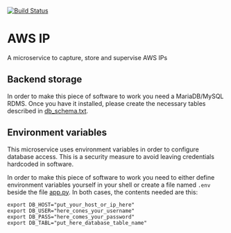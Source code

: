 [![Build Status](https://travis-ci.org/ea1het/aws-ip.svg?branch=master)](https://travis-ci.org/ea1het/aws-ip)

# AWS IP
A microservice to capture, store and supervise AWS IPs 

## Backend storage
In order to make this piece of software to work you need a MariaDB/MySQL RDMS. Once you have it installed, please create the necessary tables described in [db_schema.txt](db_schema.txt). 

## Environment variables
This microservice uses environment variables in order to configure database access. This is a security measure to avoid leaving credentials hardcoded in software. 

In order to make this piece of software to work you need to either define environment variables yourself in your shell or create a file named `.env` beside the file [app.py](app.py). In both cases, the contents needed are this:

```
export DB_HOST="put_your_host_or_ip_here"
export DB_USER="here_cones_your_username"
export DB_PASS="here_comes_your_password"
export DB_TABL="put_here_database_table_name"
```
